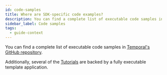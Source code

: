 ```yaml
---
id: code-samples
title: Where are SDK-specific code examples?
description: You can find a complete list of executable code samples in Temporal's GitHub repository.
sidebar_label: Code samples
tags:
  - guide-context
---
```


You can find a complete list of executable code samples in [Temporal's GitHub repository](https://github.com/temporalio?q=samples-&type=all&language=&sort=).

Additionally, several of the [Tutorials](https://learn.temporal.io) are backed by a fully executable template application.

